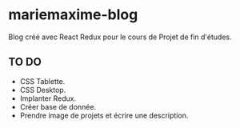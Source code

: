 # mariemaxime-blog

Blog créé avec React Redux pour le cours de Projet de fin d'études.



## TO DO
- CSS Tablette.
- CSS Desktop.
- Implanter Redux.
- Créer base de donnée.
- Prendre image de projets et écrire une description.
